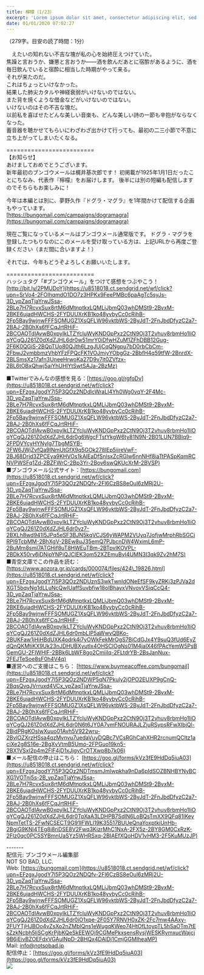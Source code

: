 ```yaml
---
title: 檸檬（1/23）
excerpt: 'Lorem ipsum dolor sit amet, consectetur adipiscing elit, sed do eiusmod tempor incididunt ut labore et dolore magna aliqua. Praesent elementum facilisis leo vel fringilla est ullamcorper eget. At imperdiet dui accumsan sit amet nulla facilisi morbi tempus.'
date: 01/01/2020 07:02:27
---
```


（279字。目安の読了時間：1分）  
  
　えたいの知れない不吉な塊が私の心を始終圧えつけていた。  
焦躁と言おうか、嫌悪と言おうか――酒を飲んだあとに宿酔があるように、酒を毎日飲んでいると宿酔に相当した時期がやって来る。  
それが来たのだ。  
これはちょっといけなかった。  
結果した肺尖カタルや神経衰弱がいけないのではない。  
また背を焼くような借金などがいけないのではない。  
いけないのはその不吉な塊だ。  
以前私を喜ばせたどんな美しい音楽も、どんな美しい詩の一節も辛抱がならなくなった。  
蓄音器を聴かせてもらいにわざわざ出かけて行っても、最初の二三小節で不意に立ち上がってしまいたくなる。  
  
\=========================  
【お知らせ】  
あけましておめでとうございます。  
新年最初のブンゴウメールは梶井基次郎です！ 初掲載が1925年1月1日だったことにちなみ、代表作『檸檬』をお届けします。 後半には別の短編も配信しますのでそちらもお楽しみに！  
  
今年は本編とは別に、夢野久作『ドグラ・マグラ』を1年間かけて配信する企画もやっています。  
[https://bungomail.com/campaigns/dogramagra](https://bungomail.com/campaigns/dogramagra)  
  
現在ご覧になっているメールはブンゴウメール通常版です。 ドグラ・マグラを登録したつもりなのにこのメールを受け取っている方は、上記URLから再度ご登録ください（まだ間に合いますよ！）  
  
それでは、今年もどうぞよろしくお願いいたします。  
  
\=========================  
ハッシュタグ「#ブンゴウメール」をつけて感想をつぶやこう！　  
[http://bit.ly/2PMUDoY](https://u8518018.ct.sendgrid.net/wf/click?upn=SrVo4-2FOlhqmdO1DO7z3HPKx9FeePMBc6paAgTc5syJs-3D_ypZaqTjaYrwJSsa-2BLe7H7RcvxSux8rtM6dMtnptkxLQMLiJbmQ03whDMSt9-2BvxM-2BKE6ujadHWCHS-2FYDUUXrKB1ko48yvbyCc0cRihB-2Fp5Bay9wjnwFFFSOMUGZ1XsQFLW96vktbWS-2ByJdT-2FnJbdDfyzC2a7-2BAJ-2B0hXs6fFCqJrtRHiF-2BCOAOTdIAvwB0xpyIkLTZYcIuWyKNDGpPxz2CtN9Oj3T2vhuv8rbmHo1liOqYCgQJ261Z0dXdZJHL6dr0w51mrY0iDfwHZuM1ZFhDBB12Gug-2F6K0QGiS-2BQpTUo80QJth6LzgJUjCqQNgpu7bD0rbCbCm-2FbwJ2vmbbmzVhbYFzFPQcFK1VOJmiyYObgGz-2BbfH4q59tfW-2BnrdX-2BLSmsXz17afn3UneeHrwoKa27D9v7it0ZVfzx-2BL6tOBxQhwj5aiYhUHlYtSwtSAJa-2BzMz)  
  
■Twitterでみんなの感想を見る：[https://goo.gl/rgfoDv](https://u8518018.ct.sendgrid.net/wf/click?upn=EFzgxJgodY7l5P3QOz2NDdlcWraLI4Yh0Wg0vqY-2F4Mc-3D_ypZaqTjaYrwJSsa-2BLe7H7RcvxSux8rtM6dMtnptkxLQMLiJbmQ03whDMSt9-2BvxM-2BKE6ujadHWCHS-2FYDUUXrKB1ko48yvbyCc0cRihB-2Fp5Bay9wjnwFFFSOMUGZ1XsQFLW96vktbWS-2ByJdT-2FnJbdDfyzC2a7-2BAJ-2B0hXs6fFCqJrtRHiF-2BCOAOTdIAvwB0xpyIkLTZYcIuWyKNDGpPxz2CtN9Oj3T2vhuv8rbmHo1liOqYCgQJ261Z0dXdZJHL6dr0g6WgcFTstYkgW6ty81N9N-2B01LUN7BBlq9-2FPDVYcyHYNylg7TbgMSYB-2FW6JWjZvfQa9INmUtGfX9q5GOk278IEp5iireVwF-2BJ68Drjd3ZPCEya9KHVOs1kAlEaDfSnlsxZcRGlw6nnNHf8iaTtPASpKqmRCNVPWSFq1Zd-2BZFWrC-2Bp3Yr-2Bov6swQKUcXrM-2BVSP)  
■ブンゴウメール公式サイト：[https://bungomail.com](https://u8518018.ct.sendgrid.net/wf/click?upn=EFzgxJgodY7l5P3QOz2NDQfv-2Fl6CzBS8eOul6zMRj2U-3D_ypZaqTjaYrwJSsa-2BLe7H7RcvxSux8rtM6dMtnptkxLQMLiJbmQ03whDMSt9-2BvxM-2BKE6ujadHWCHS-2FYDUUXrKB1ko48yvbyCc0cRihB-2Fp5Bay9wjnwFFFSOMUGZ1XsQFLW96vktbWS-2ByJdT-2FnJbdDfyzC2a7-2BAJ-2B0hXs6fFCqJrtRHiF-2BCOAOTdIAvwB0xpyIkLTZYcIuWyKNDGpPxz2CtN9Oj3T2vhuv8rbmHo1liOqYCgQJ261Z0dXdZJHL6dr0vz7-2BXLh8wd941l5JPq5eSF3BJN5kqVCJS6yWAPM2VUyq7JofjwMrphRbSGCiRPI9TcbMM-2BhXgV-2BEw8uJ35emQ7PJbcnDW4WximL6mP-2BuMm8smI7ATGHif8uT8HWEuTBm-2BTpvlKOVPL-2BDkX50rv6jDNjpYNPiQJClEK3om52XZEmuBvI4UMN3I3qk9Zv2hM7S)  
■青空文庫でこの作品を読む：[https://www.aozora.gr.jp/cards/000074/files/424\_19826.html](https://u8518018.ct.sendgrid.net/wf/click?upn=EFzgxJgodY7l5P3QOz2NDUznS3wkTwnIdONeEfSF9kyZRKj3zPJVa2dXGT5bqyNg1dLLuNcQwIUaffSuvbfiw18oIBhayxVNvovVSiqCcQ4-3D_ypZaqTjaYrwJSsa-2BLe7H7RcvxSux8rtM6dMtnptkxLQMLiJbmQ03whDMSt9-2BvxM-2BKE6ujadHWCHS-2FYDUUXrKB1ko48yvbyCc0cRihB-2Fp5Bay9wjnwFFFSOMUGZ1XsQFLW96vktbWS-2ByJdT-2FnJbdDfyzC2a7-2BAJ-2B0hXs6fFCqJrtRHiF-2BCOAOTdIAvwB0xpyIkLTZYcIuWyKNDGpPxz2CtN9Oj3T2vhuv8rbmHo1liOqYCgQJ261Z0dXdZJHL6dr0mbLIP5aWwvQBKo-2BUKFaw1jHiHBdUXK4odrk4j7yOWkFekMrOgS7BiCdGJx4Y9suQ3fUd6EyZdQnQKMtiKX9Uk23nJDHUBXyutIx4OHSClOgNs01M4jalX46fPAcYemW5PsBGemGU-2FIWHlF-2BBk6LbWF8go2CmiiIq-2FLtdrYB-2BsJanNux-2FEJTeSoe8sF0h4V4q)  
■運営へのご支援はこちら： [https://www.buymeacoffee.com/bungomail](https://u8518018.ct.sendgrid.net/wf/click?upn=EFzgxJgodY7l5P3QOz2NDWP5qN7Pkuly2jOPO2EUXP9gCnQ-2BqsQvqJVrruxd4VCx_ypZaqTjaYrwJSsa-2BLe7H7RcvxSux8rtM6dMtnptkxLQMLiJbmQ03whDMSt9-2BvxM-2BKE6ujadHWCHS-2FYDUUXrKB1ko48yvbyCc0cRihB-2Fp5Bay9wjnwFFFSOMUGZ1XsQFLW96vktbWS-2ByJdT-2FnJbdDfyzC2a7-2BAJ-2B0hXs6fFCqJrtRHiF-2BCOAOTdIAvwB0xpyIkLTZYcIuWyKNDGpPxz2CtN9Oj3T2vhuv8rbmHo1liOqYCgQJ261Z0dXdZJHL6dr0N6t6JY0A7vmFNOURAJLZjuRSypsRFwXIbjQl-2BidPRgKOsIwXuuo01Avh5V922wru-2BvlOZXrzHSsa4qzMvnvu7uedaVuyDQBc7VCsRGhCahXHR2rcnumQCltz1aciXe2g8S16e-2BgXvVtmB5Umo-2FPGuo19kn5-2BX1VSxI2p4m2FlF4jD1xJjgyCrOTXwp8b7k06)  
■メール配信の停止はこちら： [https://goo.gl/forms/kVz3fE9HdDq5iuA03](https://u8518018.ct.sendgrid.net/wf/click?upn=EFzgxJgodY7l5P3QOz2NDTmsmJmIwpkha9nDa6pIdSOZBNHBYNyBCXG1VOTni5s-2B_ypZaqTjaYrwJSsa-2BLe7H7RcvxSux8rtM6dMtnptkxLQMLiJbmQ03whDMSt9-2BvxM-2BKE6ujadHWCHS-2FYDUUXrKB1ko48yvbyCc0cRihB-2Fp5Bay9wjnwFFFSOMUGZ1XsQFLW96vktbWS-2ByJdT-2FnJbdDfyzC2a7-2BAJ-2B0hXs6fFCqJrtRHiF-2BCOAOTdIAvwB0xpyIkLTZYcIuWyKNDGpPxz2CtN9Oj3T2vhuv8rbmHo1liOqYCgQJ261Z0dXdZJHL6dr0TpXaA3LDHPB7SdlN6LoBQsTmXX9QFq81lKeyNpmTetTS-2FwNCSECT9G91IFWLl19K35517BUUeQnaYoxptkiUnHb-2BgiG9KNl4TEg8i8riDSE8V2Fwq3KizrMhC1NxA-2FX5z-2BY8GM0CxRzK-2Flz0qc0PC5SYBmnUaSYz5WHRSxq-2BIAEfXQoHDV1vHM3-2F5KuMUzJP)  
  
\-------  
配信元: ブンゴウメール編集部  
NOT SO BAD, LLC.  
Web: [https://bungomail.com](https://u8518018.ct.sendgrid.net/wf/click?upn=EFzgxJgodY7l5P3QOz2NDQfv-2Fl6CzBS8eOul6zMRj2U-3D_ypZaqTjaYrwJSsa-2BLe7H7RcvxSux8rtM6dMtnptkxLQMLiJbmQ03whDMSt9-2BvxM-2BKE6ujadHWCHS-2FYDUUXrKB1ko48yvbyCc0cRihB-2Fp5Bay9wjnwFFFSOMUGZ1XsQFLW96vktbWS-2ByJdT-2FnJbdDfyzC2a7-2BAJ-2B0hXs6fFCqJrtRHiF-2BCOAOTdIAvwB0xpyIkLTZYcIuWyKNDGpPxz2CtN9Oj3T2vhuv8rbmHo1liOqYCgQJ261Z0dXdZJHL6dr0iO1xpe-2F05Y7RNVH0xZK-2Fc7mw4AAxy-2FUYTjHJBOo4vZsXo2nZMblQns1eWugqKWeo74HtOfLtoypTL5hSaOTm7tEsZzkNcbh5liSCgKrPjbKQeSkEEWOj9CGMePkxsensRysjWESKRymxucWajcj9B6jEivBZOEFdxVGAulNpD-2BHQx4DAlDj1CmjGGMIheaMP)  
Mail: info@notsobad.jp  
配信停止：[https://goo.gl/forms/kVz3fE9HdDq5iuA03](https://goo.gl/forms/kVz3fE9HdDq5iuA03)  
![](https://u8518018.ct.sendgrid.net/wf/open?upn=ypZaqTjaYrwJSsa-2BLe7H7RcvxSux8rtM6dMtnptkxLQMLiJbmQ03whDMSt9-2BvxM-2BKE6ujadHWCHS-2FYDUUXrKB1ko48yvbyCc0cRihB-2Fp5Bay9wjnwFFFSOMUGZ1XsQFLW96vktbWS-2ByJdT-2FnJbdDfyzC2a7-2BAJ-2B0hXs6fFCqJrtRHiF-2BCOAOTdIAvwB0xpyIkLTZYcIuWyKNDGpPxz2CtN9Oj3T2vhuv8rbmHo1liOqYCgQJ261Z0dXdZJHL6dr01QLdRwLJ1z-2BdQ-2F1EhW73cPAjL8UZhNficOG67D871PRdszMUz-2FxWqdu1I6ofroTPES83Y91REN7iUyTO0fUjvKNPZpEoQG8NB-2FwjjyeNiJ2Ogu3ySldj6HsJ1ZM6m5uCZbhkWf-2BlC88WwcNpPkgiG-2BzAkh1r5Z1vH4SmL30p3QnRJaiVimZria7j7rkmSe5gK0afahk5yLjHmaB2j2z9eg-3D-3D)